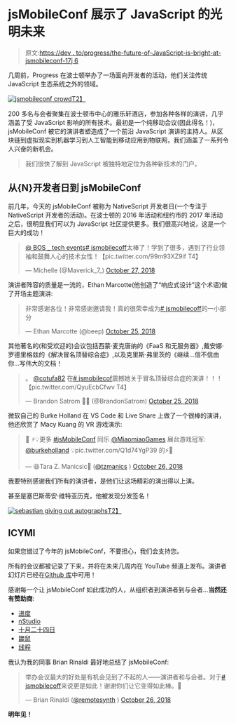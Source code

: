 # jsMobileConf 展示了 JavaScript 的光明未来

> 原文:[https://dev . to/progress/the-future-of-JavaScript-is-bright-at-jsmobileconf-17j 6](https://dev.to/progress/the-future-of-javascript-is-bright-at-jsmobileconf-17j6)

几周前，Progress 在波士顿举办了一场面向开发者的活动，他们关注传统 JavaScript 生态系统之外的领域。

[![jsmobileconf crowd](../Images/e8068dd8cb5250901514771a7df25ca8.png)T2】](https://res.cloudinary.com/practicaldev/image/fetch/s--bEzgRNCa--/c_limit%2Cf_auto%2Cfl_progressive%2Cq_auto%2Cw_880/https://github.com/rdlauer/articles/raw/master/misc/jsmobileconf-recap/crowd.jpg)

200 多名与会者聚集在波士顿市中心的雅乐轩酒店，参加各种各样的演讲，几乎涵盖了受 JavaScript 影响的所有技术。最初是一个纯移动会议(因此得名！)，jsMobileConf 被它的演讲者塑造成了一个前沿 JavaScript 演讲的主持人。从区块链到虚拟现实到机器学习到人工智能到移动应用到物联网，我们涵盖了一系列令人兴奋的新机会。

> 我们很快了解到 JavaScript 被独特地定位为各种新技术的门户。

## [](#from-n-developer-day-to-jsmobileconf)从{N}开发者日到 jsMobileConf

前几年，今天的 jsMobileConf 被称为 NativeScript 开发者日(一个专注于 NativeScript 开发者的活动)。在波士顿的 2016 年活动和纽约市的 2017 年活动之后，很明显我们可以为 JavaScript 社区提供更多。我们很高兴地说，这是一个巨大的成功！

> [@ BOS _ tech events](https://twitter.com/BOS_TechEvents?ref_src=twsrc%5Etfw)[# jsmobilecoff](https://twitter.com/hashtag/JSMobileConf?src=hash&ref_src=twsrc%5Etfw)太棒了！学到了很多，遇到了行业领袖和鼓舞人心的技术女性！【pic.twitter.com/99m93XZ9if T4】
> 
> — Michelle (@Maverick_7_) [October 27, 2018](https://twitter.com/Maverick_7_/status/1056062299776135168?ref_src=twsrc%5Etfw)

演讲者阵容的质量是一流的，Ethan Marcotte(他创造了“响应式设计”这个术语)做了开场主题演讲:

> 非常感谢各位！非常感谢邀请我！真的很荣幸成为[# jsmobilecoff](https://twitter.com/hashtag/jsmobileconf?src=hash&ref_src=twsrc%5Etfw)的一小部分
> 
> — Ethan Marcotte (@beep) [October 25, 2018](https://twitter.com/beep/status/1055472463314862080?ref_src=twsrc%5Etfw)

其他著名的(和受欢迎的)会议包括西蒙·麦克唐纳的《FaaS 和无服务器》,戴安娜·罗德里格兹的《解决冒名顶替综合症》,以及克里斯·弗里茨的《继续...信不信由你...写伟大的文档！

> 。 [@cotufa82](https://twitter.com/cotufa82?ref_src=twsrc%5Etfw) 在[# jsmobilecof](https://twitter.com/hashtag/JSMobileConf?src=hash&ref_src=twsrc%5Etfw)震撼她关于冒名顶替综合症的演讲！！！【pic.twitter.com/QyuEcbCfwv T4】
> 
> — Brandon Satrom 🥕👖 (@BrandonSatrom) [October 25, 2018](https://twitter.com/BrandonSatrom/status/1055526234539651072?ref_src=twsrc%5Etfw)

微软自己的 Burke Holland 在 VS Code 和 Live Share 上做了一个很棒的演讲，他还欣赏了 Macy Kuang 的 VR 游戏演示:

> 🥽 ⚡💡更多 [#jsMobileConf](https://twitter.com/hashtag/jsMobileConf?src=hash&ref_src=twsrc%5Etfw) 同乐 [@MiaomiaoGames](https://twitter.com/MiaomiaoGames?ref_src=twsrc%5Etfw) 展台游戏冠军: [@burkeholland](https://twitter.com/burkeholland?ref_src=twsrc%5Etfw) 💡pic.twitter.com/Q1d74YgP39 的⚡🥽
> 
> — 😆Tara Z. Manicsic🐺 ([@tzmanics](https://dev.to/tzmanics) ) [October 26, 2018](https://twitter.com/Tzmanics/status/1055939666166333441?ref_src=twsrc%5Etfw)

我要特别感谢我们所有的演讲者，是他们让这场精彩的演出得以上演。

甚至是塞巴斯蒂安·维特亚历克，他被发现分发签名！

[![sebastian giving out autographs](../Images/5515c2150eb5a2dd422c01b560a0c3c3.png)T2】](https://res.cloudinary.com/practicaldev/image/fetch/s--s4llEuIP--/c_limit%2Cf_auto%2Cfl_progressive%2Cq_auto%2Cw_880/https://github.com/rdlauer/articles/raw/master/misc/jsmobileconf-recap/autographs.jpg)

## [](#icymi)ICYMI

如果您错过了今年的 jsMobileConf，不要担心，我们会支持您。

所有的会议都被记录了下来，并将在未来几周内在 YouTube 频道上发布。演讲者幻灯片已经在[Github 库](https://github.com/rdlauer/jsmobileconf-2018-speakers)中可用！

感谢每一个让 jsMobileConf 如此成功的人，从组织者到演讲者到与会者...**当然还有赞助商**:

*   [进度](https://progress.com/)
*   [nStudio](https://nstudio.io/)
*   [十月二十四日](https://www.ten24web.com/)
*   [鼹鼠](https://moltin.com/)
*   [线程](https://www.threadlearning.com/)

我认为我的同事 Brian Rinaldi 最好地总结了 jsMobileConf:

> 举办会议最大的好处是有机会见到了不起的人——演讲者和与会者。对于[# jsmobilecoff](https://twitter.com/hashtag/jsMobileConf?src=hash&ref_src=twsrc%5Etfw)来说更是如此！谢谢你们让它变得如此棒。🙏
> 
> — Brian Rinaldi ([@remotesynth](https://dev.to/remotesynth) ) [October 26, 2018](https://twitter.com/remotesynth/status/1055953623719600128?ref_src=twsrc%5Etfw)

**明年见！**